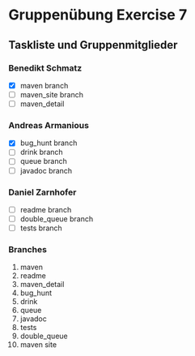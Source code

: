 # Gruppenübung Exercise 7

## Taskliste und Gruppenmitglieder
### Benedikt Schmatz
- [x] maven branch
- [ ] maven_site branch
- [ ] maven_detail
### Andreas Armanious
- [x] bug_hunt branch
- [ ] drink branch
- [ ] queue branch
- [ ] javadoc branch
### Daniel Zarnhofer
- [ ] readme branch
- [ ] double_queue branch
- [ ] tests branch

### Branches
1) maven 
2) readme 
3) maven_detail 
4) bug_hunt 
5) drink 
6) queue 
7) javadoc 
8) tests 
9) double_queue 
10) maven site
